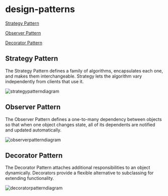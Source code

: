 # design-patterns
[Strategy Pattern](https://github.com/toprakunal/design-patterns/tree/main/strategy)

[Observer Pattern](#observer-pattern)

[Decorator Pattern](#decorator-pattern)
## Strategy Pattern

The Strategy Pattern defines a family of algorithms, encapsulates each one, and makes them interchangeable. Strategy lets the algorithm vary independently from clients that use it.

![strategypatterndiagram](https://github.com/toprakunal/design-patterns/assets/58954367/82e3f950-0fed-4c2f-a149-6a19a0f7ef92)

## Observer Pattern

The Observer Pattern defines a one-to-many dependency between objects so that when one object changes state, all of its dependents are notified and updated automatically.

![observerpatterndiagram](https://github.com/toprakunal/design-patterns/assets/58954367/9a0bfcb3-be99-45d5-b662-7664c16880d5)


## Decorator Pattern

The Decorator Pattern attaches additional responsibilities to an object dynamically. Decorators provide a flexible alternative to subclassing for extending functionality.

![decoratorpatterndiagram](https://github.com/toprakunal/design-patterns/assets/58954367/62690138-75c6-4a98-bf47-1760d52d9639)


